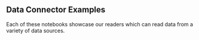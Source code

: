 ## Data Connector Examples

Each of these notebooks showcase our readers which can read data from a variety of data sources.
